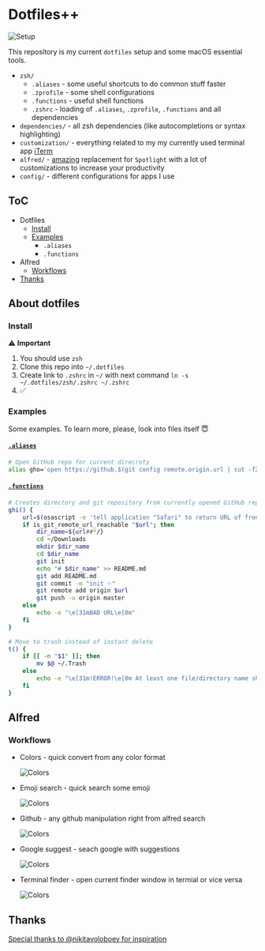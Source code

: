 # Dotfiles++

![Setup](./media/setup.png)

This repository is my current `dotfiles` setup and some macOS essential tools.

* `zsh/`
  * `.aliases` - some useful shortcuts to do common stuff faster
  * `.zprofile` - some shell configurations
  * `.functions` - useful shell functions
  * `.zshrc` - loading of `.aliases`, `.zprofile`, `.functions` and all dependencies
* `dependencies/` - all zsh dependencies (like autocompletions or syntax highlighting)
* `customization/` - everything related to my my currently used terminal app [iTerm](https://www.iterm2.com)
* `alfred/` - [amazing](https://www.alfredapp.com) replacement for `Spotlight` with a lot of customizations to increase your productivity
* `config/` - different configurations for apps I use

## ToC

* Dotfiles
  * [Install](#install)
  * [Examples](#examples)
    * `.aliases`
    * `.functions`
* Alfred
  * [Workflows](#workflows)
* [Thanks](#thanks)

## About dotfiles

### Install

⚠️ **Important**

1. You should use `zsh`
2. Clone this repo into `~/.dotfiles`
3. Create link to `.zshrc` in `~/` with next command `ln -s ~/.dotfiles/zsh/.zshrc ~/.zshrc`
4. ✅

### Examples

Some examples. To learn more, please, look into files itself 😇

#### [`.aliases`](zsh/.aliases.zsh)

```bash
# Open GitHub repo for current direcroty
alias gho='open https://github.$(git config remote.origin.url | cut -f2 -d. | tr ':' /)'
```

#### [`.functions`](zsh/.functions.zsh)

```bash
# Creates directory and git repository from currently opened GitHub repo in Safari
ghi() {
    url=$(osascript -e 'tell application "Safari" to return URL of front document')
    if is_git_remote_url_reachable "$url"; then
        dir_name=${url##*/}
        cd ~/Downloads
        mkdir $dir_name
        cd $dir_name
        git init
        echo "# $dir_name" >> README.md
        git add README.md
        git commit -m "init ✨"
        git remote add origin $url
        git push -u origin master
    else
        echo -e "\e[31mBAD URL\e[0m"
    fi
}

# Move to trash instead of instant delete
t() {
    if [[ -n "$1" ]]; then
        mv $@ ~/.Trash
    else
        echo -e "\e[31m!ERROR!\e[0m At least one file/directory name should be passed"
    fi
}
```

## Alfred

### Workflows

* Colors - quick convert from any color format

  ![Colors](./media/alfred-colors-workflow.png)

* Emoji search - quick search some emoji

  ![Colors](./media/alfred-emoji-workflow.png)

* Github - any github manipulation right from alfred search

  ![Colors](./media/alfred-github-workflow.png)

* Google suggest - seach google with suggestions

  ![Colors](./media/alfred-google-workflow.png)

* Terminal finder - open current finder window in termial or vice versa

  ![Colors](./media/alfred-tf-workflow.png)

## Thanks

[Special thanks to @nikitavoloboev for inspiration](https://github.com/nikitavoloboev)
